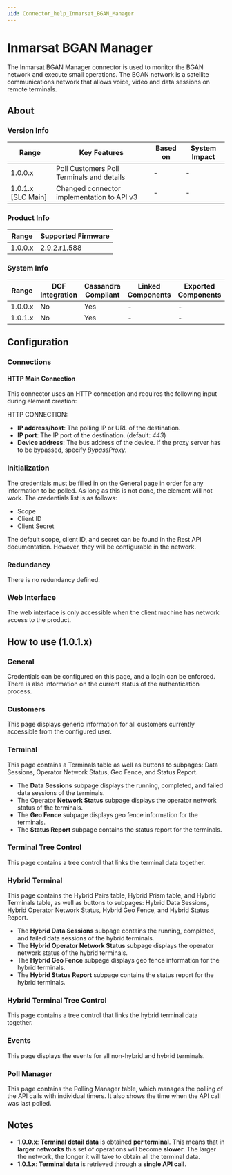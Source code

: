 ```yaml
---
uid: Connector_help_Inmarsat_BGAN_Manager
---
```


# Inmarsat BGAN Manager

The Inmarsat BGAN Manager connector is used to monitor the BGAN network and execute small operations. The BGAN network is a satellite communications network that allows voice, video and data sessions on remote terminals.

## About

### Version Info

| **Range**            | **Key Features**                          | **Based on** | **System Impact** |
|----------------------|-------------------------------------------|--------------|-------------------|
| 1.0.0.x | Poll Customers Poll Terminals and details | \-           | \-                |
| 1.0.1.x \[SLC Main\] | Changed connector implementation to API v3 | \-           | \-                |

### Product Info

| Range     | Supported Firmware     |
|-----------|------------------------|
| 1.0.0.x   | 2.9.2.r1.588           |

### System Info

| Range     | DCF Integration     | Cassandra Compliant     | Linked Components     | Exported Components     |
|-----------|---------------------|-------------------------|-----------------------|-------------------------|
| 1.0.0.x   | No                  | Yes                     | \-                    | \-                      |
| 1.0.1.x   | No                  | Yes                     | \-                    | \-                      |

## Configuration

### Connections

#### HTTP Main Connection

This connector uses an HTTP connection and requires the following input during element creation:

HTTP CONNECTION:

- **IP address/host**: The polling IP or URL of the destination.
- **IP port**: The IP port of the destination. (default: *443*)
- **Device address**: The bus address of the device. If the proxy server has to be bypassed, specify *BypassProxy*.

### Initialization

The credentials must be filled in on the General page in order for any information to be polled. As long as this is not done, the element will not work. The credentials list is as follows:

- Scope
- Client ID
- Client Secret

The default scope, client ID, and secret can be found in the Rest API documentation. However, they will be configurable in the network.

### Redundancy

There is no redundancy defined.

### Web Interface

The web interface is only accessible when the client machine has network access to the product.

## How to use (1.0.1.x)

### General

Credentials can be configured on this page, and a login can be enforced. There is also information on the current status of the authentication process.

### Customers

This page displays generic information for all customers currently accessible from the configured user.

### Terminal

This page contains a Terminals table as well as buttons to subpages: Data Sessions, Operator Network Status, Geo Fence, and Status Report.

- The **Data Sessions** subpage displays the running, completed, and failed data sessions of the terminals.
- The Operator **Network Status** subpage displays the operator network status of the terminals.
- The **Geo Fence** subpage displays geo fence information for the terminals.
- The **Status Report** subpage contains the status report for the terminals.

### Terminal Tree Control

This page contains a tree control that links the terminal data together.

### Hybrid Terminal

This page contains the Hybrid Pairs table, Hybrid Prism table, and Hybrid Terminals table, as well as buttons to subpages: Hybrid Data Sessions, Hybrid Operator Network Status, Hybrid Geo Fence, and Hybrid Status Report.

- The **Hybrid Data Sessions** subpage contains the running, completed, and failed data sessions of the hybrid terminals.
- The **Hybrid Operator Network Status** subpage displays the operator network status of the hybrid terminals.
- The **Hybrid Geo Fence** subpage displays geo fence information for the hybrid terminals.
- The **Hybrid Status Report** subpage contains the status report for the hybrid terminals.

### Hybrid Terminal Tree Control

This page contains a tree control that links the hybrid terminal data together.

### Events

This page displays the events for all non-hybrid and hybrid terminals.

### Poll Manager

This page contains the Polling Manager table, which manages the polling of the API calls with individual timers. It also shows the time when the API call was last polled.

## Notes

- **1.0.0.x**: **Terminal detail data** is obtained **per terminal**. This means that in **larger networks** this set of operations will become **slower**. The larger the network, the longer it will take to obtain all the terminal data.
- **1.0.1.x**: **Terminal data** is retrieved through a **single API call**.
